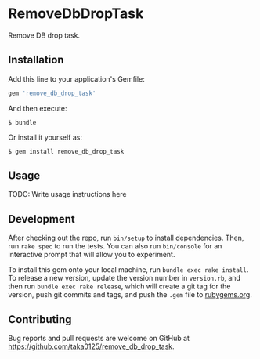 # RemoveDbDropTask

Remove DB drop task.

## Installation

Add this line to your application's Gemfile:

```ruby
gem 'remove_db_drop_task'
```

And then execute:

    $ bundle

Or install it yourself as:

    $ gem install remove_db_drop_task

## Usage

TODO: Write usage instructions here

## Development

After checking out the repo, run `bin/setup` to install dependencies. Then, run `rake spec` to run the tests. You can also run `bin/console` for an interactive prompt that will allow you to experiment.

To install this gem onto your local machine, run `bundle exec rake install`. To release a new version, update the version number in `version.rb`, and then run `bundle exec rake release`, which will create a git tag for the version, push git commits and tags, and push the `.gem` file to [rubygems.org](https://rubygems.org).

## Contributing

Bug reports and pull requests are welcome on GitHub at https://github.com/taka0125/remove_db_drop_task.
